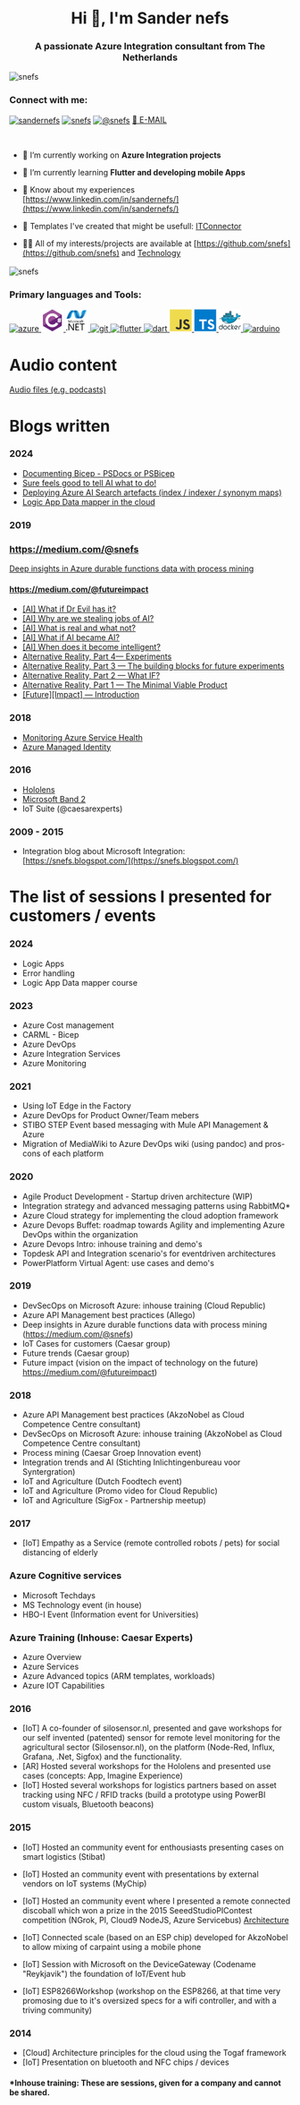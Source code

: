 <h1 align="center">Hi 👋, I'm Sander nefs</h1>
<h3 align="center">A passionate Azure Integration consultant from The Netherlands</h3>

<p align="left"> <img src="https://komarev.com/ghpvc/?username=snefs&label=Profile%20views&color=0e75b6&style=flat" alt="snefs" /> </p>

<h3 align="left">Connect with me:</h3>
<p align="left">
<a href="https://linkedin.com/in/sandernefs" target="blank"><img align="center" src="https://raw.githubusercontent.com/rahuldkjain/github-profile-readme-generator/master/src/images/icons/Social/linked-in-alt.svg" alt="sandernefs" height="30" width="40" /></a>
<a href="https://twitter.com/snefs" target="blank"><img align="center" src="https://raw.githubusercontent.com/rahuldkjain/github-profile-readme-generator/master/src/images/icons/Social/twitter.svg" alt="snefs" height="30" width="40" /></a>
<a href="https://medium.com/@snefs" target="blank"><img align="center" src="https://raw.githubusercontent.com/rahuldkjain/github-profile-readme-generator/master/src/images/icons/Social/medium.svg" alt="@snefs" height="30" width="40" /></a>
<a href="mailto:sander@itconnector.nl?subject=Found you on GitHub!&body=Hi Sander, How are you doing? I saw your profile and have the following question: ...." target="blank">📧 E-MAIL</a>

</p>
<br>

- 🔭 I’m currently working on **Azure Integration projects**

- 🌱 I’m currently learning **Flutter and developing mobile Apps**

- 📄 Know about my experiences [https://www.linkedin.com/in/sandernefs/](https://www.linkedin.com/in/sandernefs/)

- 📝 Templates I've created that might be usefull: [ITConnector](https://github.com/ITConnector-nl/documents)

- 👨‍💻 All of my interests/projects are available at [https://github.com/snefs](https://github.com/snefs) and [Technology](https://github.com/ITConnector-nl/projects/blob/master/README.md)

<p><img align="center" src="https://github-readme-streak-stats.herokuapp.com/?user=snefs&" alt="snefs" /></p>
<!--<p>&nbsp;<img align="center" src="https://github-readme-stats.vercel.app/api?username=snefs&show_icons=true&locale=en" alt="snefs" /></p>-->
<!--<p><img align="left" src="https://github-readme-stats.vercel.app/api/top-langs?username=snefs&show_icons=true&locale=en&layout=compact" alt="snefs" /></p>-->



<h3 align="left">Primary languages and Tools:</h3>
<p align="left">
    <a href="https://azure.microsoft.com/en-in/" target="_blank" rel="noreferrer"> <img
            src="https://www.vectorlogo.zone/logos/microsoft_azure/microsoft_azure-icon.svg" alt="azure" width="40"
            height="40" /> </a> 
    <a href="https://www.w3schools.com/cs/" target="_blank" rel="noreferrer"> <img
            src="https://raw.githubusercontent.com/devicons/devicon/master/icons/csharp/csharp-original.svg"
            alt="csharp" width="40" height="40" /> </a> 
        </a> 
        <a href="https://dotnet.microsoft.com/" target="_blank"
        rel="noreferrer"> <img
            src="https://raw.githubusercontent.com/devicons/devicon/master/icons/dot-net/dot-net-original-wordmark.svg"
            alt="dotnet" width="40" height="40" /> </a> 
            <a href="https://git-scm.com/" target="_blank" rel="noreferrer"> <img
            src="https://www.vectorlogo.zone/logos/git-scm/git-scm-icon.svg" alt="git" width="40" height="40" /> </a> 
            <a href="https://flutter.dev" target="_blank" rel="noreferrer"> <img
            src="https://www.vectorlogo.zone/logos/flutterio/flutterio-icon.svg" alt="flutter" width="40" height="40" />
    </a>
            <a href="https://dart.dev" target="_blank" rel="noreferrer">
        <img src="https://www.vectorlogo.zone/logos/dartlang/dartlang-icon.svg" alt="dart" width="40" height="40" />
    </a>
<a
        href="https://developer.mozilla.org/en-US/docs/Web/JavaScript" target="_blank" rel="noreferrer"> <img
            src="https://raw.githubusercontent.com/devicons/devicon/master/icons/javascript/javascript-original.svg"
            alt="javascript" width="40" height="40" /> </a> <a href="https://www.typescriptlang.org/" target="_blank" rel="noreferrer"> <img
            src="https://raw.githubusercontent.com/devicons/devicon/master/icons/typescript/typescript-original.svg"
            alt="typescript" width="40" height="40" /> </a>
            <a href="https://www.docker.com/" target="_blank" rel="noreferrer"> <img
                    src="https://raw.githubusercontent.com/devicons/devicon/master/icons/docker/docker-original-wordmark.svg"
                    alt="docker" width="40" height="40" />     
                        <a href="https://www.arduino.cc/" target="_blank" rel="noreferrer"><img
                src="https://cdn.worldvectorlogo.com/logos/arduino-1.svg" alt="arduino" width="40" height="40" /> </a>
            </p>

# Audio content
[Audio files (e.g. podcasts)](https://snefs.github.io/Azure/Audio/Audiofiles.html)


# Blogs written

### 2024
- [Documenting Bicep - PSDocs or PSBicep](https://www.linkedin.com/pulse/documenting-bicep-psdocs-psbicep-sander-nefs-azure-integration--pznhe/)
- [Sure feels good to tell AI what to do!](https://www.linkedin.com/pulse/sure-feels-good-tell-ai-what-do-sander-nefs-azure-integration--gn7xe/)
- [Deploying Azure AI Search artefacts (index / indexer / synonym maps)](https://www.linkedin.com/pulse/deploying-azure-ai-search-artefacts-index-indexer-sander-usioe/?trackingId=WsQ5kz1PTxGqMmVXytwonw%3D%3D)
- [Logic App Data mapper in the cloud](https://www.linkedin.com/pulse/logic-app-data-mapper-cloud-sander-nefs-azure-integration--20rme/)

### 2019

### https://medium.com/@snefs
[Deep insights in Azure durable functions data with process mining](https://medium.com/@snefs/deep-insights-in-azure-durable-functions-data-with-process-mining-b8d93dd76a99)

#### https://medium.com/@futureimpact
- [[AI] What if Dr Evil has it?](https://medium.com/@futureimpact/ai-what-if-dr-evil-has-it-c7796525fd70)
- [[AI] Why are we stealing jobs of AI?](https://medium.com/@futureimpact/ai-why-are-we-stealing-jobs-of-ai-74ec654ad897)
- [[AI] What is real and what not?](https://medium.com/@futureimpact/ai-what-is-real-and-what-not-485c0b21c3e7)
- [[AI] What if AI became AI?](https://medium.com/@futureimpact/ai-what-if-ai-became-ai-275553612c3b)
- [[AI] When does it become intelligent?](https://medium.com/@futureimpact/ai-when-does-it-become-intelligent-8f4abd0863d7)
- [Alternative Reality, Part 4— Experiments](https://medium.com/@futureimpact/alternative-reality-e3a1e3c7d39)
- [Alternative Reality, Part 3 — The building blocks for future experiments](https://medium.com/@futureimpact/alternative-reality-e85e650cc3ee)
- [Alternative Reality, Part 2 — What IF?](https://medium.com/@futureimpact/alternative-reality-85218562fe42)
- [Alternative Reality, Part 1 — The Minimal Viable Product](https://medium.com/@futureimpact/alternative-reality-4c415fe57c44)
- [[Future][Impact] — Introduction](https://medium.com/@futureimpact/future-impact-our-mission-3ed91c5459d0)

### 2018

- [Monitoring Azure Service Health](https://dibranmulder.github.io/2018/08/20/Azure-Service-Health/)
- [Azure Managed Identity](https://dibranmulder.github.io/2018/10/05/Azure-AD-Managed-Service-Identity/)

### 2016

- [Hololens](https://web.archive.org/web/20161113081801/http://caesarexperts.nl/blog/Blog_Sander_over_Hololens)
- [Microsoft Band 2](https://web.archive.org/web/20160708214050/http://caesarexperts.nl/blog/Blog_Sander_over_de_MS_Band)
- IoT Suite (@caesarexperts)


### 2009 - 2015
- Integration blog about Microsoft Integration: [https://snefs.blogspot.com/](https://snefs.blogspot.com/)

# The list of sessions I presented for customers / events

### 2024
- Logic Apps
- Error handling
- Logic App Data mapper course
   
### 2023
- Azure Cost management
- CARML - Bicep
- Azure DevOps 
- Azure Integration Services
- Azure Monitoring

### 2021
- Using IoT Edge in the Factory
- Azure DevOps for Product Owner/Team mebers
- STIBO STEP Event based messaging with Mule API Management & Azure
- Migration of MediaWiki to Azure DevOps wiki (using pandoc) and pros-cons of each platform

### 2020
- Agile Product Development - Startup driven architecture (WIP)
- Integration strategy and advanced messaging patterns using RabbitMQ*
- Azure Cloud strategy for implementing the cloud adoption framework
- Azure Devops Buffet: roadmap towards Agility and implementing Azure DevOps within the organization
- Azure Devops Intro: inhouse training and demo's
- Topdesk API and Integration scenario's for eventdriven architectures
- PowerPlatform Virtual Agent: use cases and demo's

### 2019
- DevSecOps on Microsoft Azure: inhouse training (Cloud Republic)
- Azure API Management best practices (Allego)
- Deep insights in Azure durable functions data with process mining (https://medium.com/@snefs)
- IoT Cases for customers (Caesar group)
- Future trends (Caesar group)
- Future impact (vision on the impact of technology on the future) https://medium.com/@futureimpact)

### 2018
- Azure API Management best practices (AkzoNobel as Cloud Competence Centre consultant)
- DevSecOps on Microsoft Azure: inhouse training (AkzoNobel as Cloud Competence Centre consultant)
- Process mining (Caesar Groep Innovation event)
- Integration trends and AI (Stichting Inlichtingenbureau voor Syntergration)
- IoT and Agriculture (Dutch Foodtech event)
- IoT and Agriculture (Promo video for Cloud Republic)
- IoT and Agriculture (SigFox - Partnership meetup)

### 2017

- [IoT] Empathy as a Service (remote controlled robots / pets) for social distancing of elderly

### Azure Cognitive services
- Microsoft Techdays
- MS Technology event (in house)
- HBO-I Event (Information event for Universities)

### Azure Training (Inhouse: Caesar Experts)
- Azure Overview
- Azure Services
- Azure Advanced topics (ARM templates, workloads)
- Azure IOT Capabilities

### 2016

- [IoT] A co-founder of silosensor.nl, presented and gave workshops for our self invented (patented) sensor for remote level monitoring for the agricultural sector (Silosensor.nl), on the platform (Node-Red, Influx, Grafana, .Net, Sigfox) and the functionality.
- [AR] Hosted several workshops for the Hololens and presented use cases (concepts: App, Imagine Experience)
- [IoT] Hosted several workshops for logistics partners based on asset tracking using NFC / RFID tracks (build a prototype using PowerBI custom visuals, Bluetooth beacons)

### 2015

- [IoT] Hosted an community event for enthousiasts presenting cases on smart logistics (Stibat)
- [IoT] Hosted an community event with presentations by external vendors on IoT systems (MyChip)
- [IoT] Hosted an community event where I presented a remote connected discoball which won a prize in the 2015 SeeedStudioPIContest competition (NGrok, PI, Cloud9 NodeJS, Azure Servicebus) 
  [Architecture](https://github.com/snefs/slides/raw/master/2015_IoT_SeeedStudioPIContest_Setup.png)
  
- [IoT] Connected scale (based on an ESP chip) developed for AkzoNobel to allow mixing of carpaint using a mobile phone
- [IoT] Session with Microsoft on the DeviceGateway (Codename "Reykjavik") the foundation of IoT/Event hub
- [IoT] ESP8266Workshop (workshop on the ESP8266, at that time very promosing due to it's oversized specs for a wifi controller, and with a triving community)

### 2014
- [Cloud] Architecture principles for the cloud using the Togaf framework
- [IoT] Presentation on bluetooth and NFC chips / devices

#### *Inhouse training: These are sessions, given for a company and cannot be shared.

